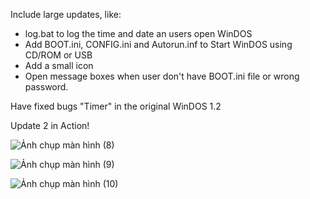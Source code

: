 Include large updates, like:
- log.bat to log the time and date an users open WinDOS
- Add BOOT.ini, CONFIG.ini and Autorun.inf to Start WinDOS using CD/ROM or USB
- Add a small icon
- Open message boxes when user don't have BOOT.ini file or wrong password.

Have fixed bugs "Timer" in the original WinDOS 1.2

Update 2 in Action!



![Ảnh chụp màn hình (8)](https://user-images.githubusercontent.com/92847004/141112968-7057236c-2db1-4e6f-a11f-c2574b7f7455.png)


![Ảnh chụp màn hình (9)](https://user-images.githubusercontent.com/92847004/141113002-30fe41b8-49d5-4013-b40e-802e56ab9c6e.png)


![Ảnh chụp màn hình (10)](https://user-images.githubusercontent.com/92847004/141113022-480cbe9d-2687-4bfe-a7cf-f0d2747248af.png)
